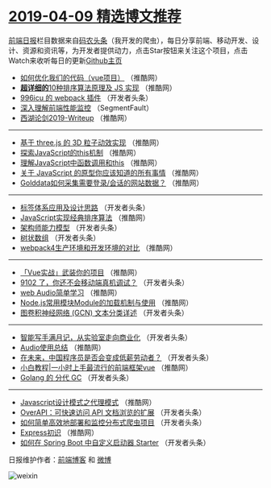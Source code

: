 # [2019-04-09 精选博文推荐](https://toutiao.qdkfweb.cn/date/2019/04/09)

[前端日报](https://qdkfweb.cn/c/news)栏目数据来自[码农头条](https://toutiao.qdkfweb.cn/)（我开发的爬虫），每日分享前端、移动开发、设计、资源和资讯等，为开发者提供动力，点击Star按钮来关注这个项目，点击Watch来收听每日的更新[Github主页](https://github.com/kujian/frontendDaily)
* [如何优化我们的代码（vue项目）](https://toutiao.qdkfweb.cn/106633.html) （推酷网）
* [**超详细的**10种排序算法原理及 JS 实现](https://toutiao.qdkfweb.cn/106634.html) （推酷网）
* [996icu 的 webpack 插件](https://toutiao.qdkfweb.cn/106669.html) （开发者头条）
* [深入理解前端性能监控](https://toutiao.qdkfweb.cn/106650.html) （SegmentFault）
* [西湖论剑2019-Writeup](https://toutiao.qdkfweb.cn/106629.html) （推酷网）

***
* [基于 three.js 的 3D 粒子动效实现](https://toutiao.qdkfweb.cn/106625.html) （推酷网）
* [探索JavaScript的this机制](https://toutiao.qdkfweb.cn/106614.html) （推酷网）
* [理解JavaScript中函数调用和this](https://toutiao.qdkfweb.cn/106617.html) （推酷网）
* [关于 JavaScript 的原型你应该知道的所有事情](https://toutiao.qdkfweb.cn/106608.html) （推酷网）
* [Golddata如何采集需要登录/会话的网站数据？](https://toutiao.qdkfweb.cn/106621.html) （推酷网）

***
* [标签体系应用及设计思路](https://toutiao.qdkfweb.cn/106676.html) （开发者头条）
* [JavaScript实现经典排序算法](https://toutiao.qdkfweb.cn/106612.html) （推酷网）
* [架构师能力模型](https://toutiao.qdkfweb.cn/106658.html) （开发者头条）
* [树状数组](https://toutiao.qdkfweb.cn/106690.html) （开发者头条）
* [webpack4生产环境和开发环境的对比](https://toutiao.qdkfweb.cn/106615.html) （推酷网）

***
* [「Vue实战」武装你的项目](https://toutiao.qdkfweb.cn/106607.html) （推酷网）
* [9102 了，你还不会移动端真机调试？](https://toutiao.qdkfweb.cn/106663.html) （开发者头条）
* [web Audio简单学习](https://toutiao.qdkfweb.cn/106619.html) （推酷网）
* [Node.js常用模块Module的加载机制与使用](https://toutiao.qdkfweb.cn/106630.html) （推酷网）
* [图卷积神经网络 (GCN) 文本分类详述](https://toutiao.qdkfweb.cn/106685.html) （开发者头条）

***
* [智能写手满月记，从实验室走向商业化](https://toutiao.qdkfweb.cn/106687.html) （开发者头条）
* [Audio使用总结](https://toutiao.qdkfweb.cn/106611.html) （推酷网）
* [在未来，中国程序员是否会变成低薪劳动者？](https://toutiao.qdkfweb.cn/106666.html) （开发者头条）
* [小白教程|一小时上手最流行的前端框架vue](https://toutiao.qdkfweb.cn/106622.html) （推酷网）
* [Golang 的 分代 GC](https://toutiao.qdkfweb.cn/106677.html) （开发者头条）

***
* [Javascript设计模式之代理模式](https://toutiao.qdkfweb.cn/106635.html) （推酷网）
* [OverAPI：可快速访问 API 文档浏览的扩展](https://toutiao.qdkfweb.cn/106688.html) （开发者头条）
* [如何简单高效地部署和监控分布式爬虫项目](https://toutiao.qdkfweb.cn/106667.html) （开发者头条）
* [Express初识](https://toutiao.qdkfweb.cn/106623.html) （推酷网）
* [如何在 Spring Boot 中自定义启动器 Starter](https://toutiao.qdkfweb.cn/106678.html) （开发者头条）

日报维护作者：[前端博客](https://qdkfweb.cn/) 和 [微博](https://qdkfweb.cn/go/weibo)

![weixin](https://user-images.githubusercontent.com/3055447/38468989-651132ac-3b80-11e8-8e6b-15122322a9d7.png)